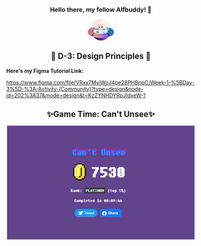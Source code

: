 <h3 align=center> Hello there, my fellow Alfbuddy! 💖</h3>
<p align = center> 
    <img align="center" width="70px" src="../../assets/alf/alf-ufo.png">
</p>

<h2 align=center> 🚀 D-3: Design Principles 🚀</h2> 

<b>Here's my Figma Tutorial Link:</b>

https://www.figma.com/file/VRxx7MyiWoJ4pe28PHBnpC/Week-1-%5BDay-3%5D-%3A-Activity-(Community)?type=design&node-id=202%3A37&mode=design&t=KzZYNHDYRpJIdxeW-1

<h2 align=center>✨Game Time: Can't Unsee✨</h2>

<p align=center>
     <img align="center" width="500px" src="../../assets/docu/d3-cantunsee.png">
</p>